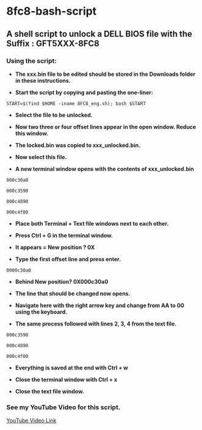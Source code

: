 # 8fc8-bash-script

## A shell script to unlock a DELL BIOS file with the Suffix : GFT5XXX-8FC8


### Using the script:

* **The xxx.bin file to be edited should be stored in the Downloads folder in these instructions.**

* **Start the script by copying and pasting the one-liner:**
```
START=$(find $HOME -iname 8FC8_eng.sh); bash $START
```
* **Select the file to be unlocked.**

* **Now two three or four offset lines appear in the open window. Reduce this window.**

* **The locked.bin was copied to xxx_unlocked.bin.**

* **Now select this file.**

* **A new terminal window opens with the contents of xxx_unlocked.bin**
```
000c30a0 

000c3590 

000c4890 

000c4f00 
```
* **Place both Terminal + Text file windows next to each other.**

* **Press Ctrl + G in the terminal window.**

* **It appears = New position ? 0X**

* **Type the first offset line and press enter.**
```
0000c30a0 
```
* **Behind New position? 0X000c30a0**

* **The line that should be changed now opens.**

* **Navigate here with the right arrow key and change from AA to 00 using the keyboard.**

* **The same process followed with lines 2, 3, 4 from the text file.**
```
000c3590 

000c4890 

000c4f00 
```
* **Everything is saved at the end with Ctrl + w**

* **Close the terminal window with Ctrl + x**

* **Close the text file window.**

### See my YouTube Video for this script.

[YouTube Video Link](https://www.youtube.com/watch?v=_RIK7jIUEmU)




